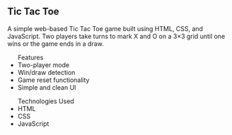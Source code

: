 <h2>Tic Tac Toe</h2>
A simple web-based Tic Tac Toe game built using HTML, CSS, and JavaScript. Two players take turns to mark X and O on a 3×3 grid until one wins or the game ends in a draw.

<ul>Features
<li>Two-player mode</li>
<li>Win/draw detection</li>
<li>Game reset functionality</li>
<li>Simple and clean UI</li>
</ul>

<ul>Technologies Used
<li>HTML</li>
<li>CSS</li>
<li>JavaScript</li></ul>
